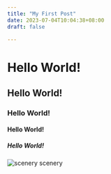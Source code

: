 ```yaml
---
title: "My First Post"
date: 2023-07-04T10:04:38+08:00
draft: false

---
```

# Hello World!
## Hello World!
### Hello World!
#### Hello World!
##### Hello World!
![scenery](https://www.fotobeginner.com/wp-content/uploads/2015/04/lake-sunset-2021-08-26-18-27-36-utc-1.jpg)
scenery


